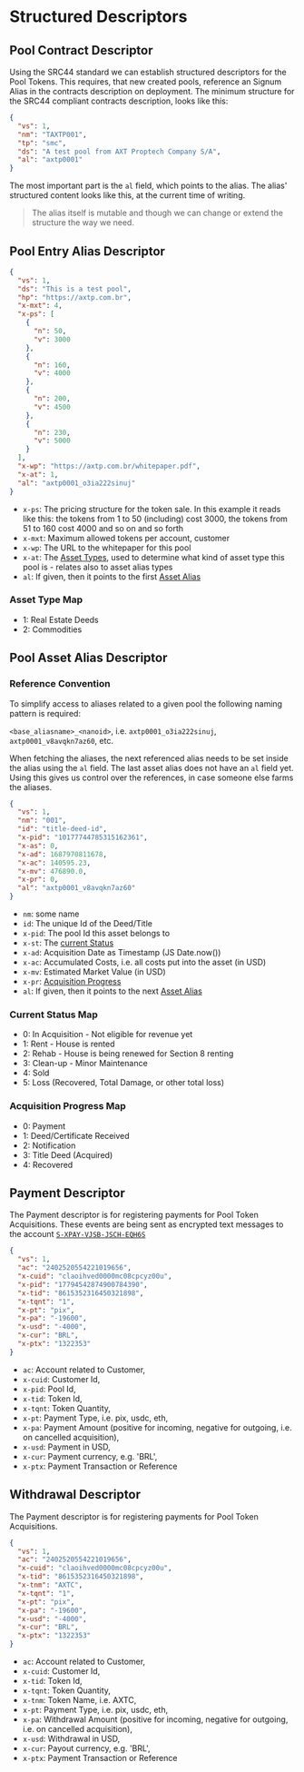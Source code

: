 # Structured Descriptors

## Pool Contract Descriptor

Using the SRC44 standard we can establish structured descriptors for the Pool Tokens.
This requires, that new created pools, reference an Signum Alias in the contracts description on deployment. The minimum structure for the SRC44 compliant contracts description, looks like this:

```json
{
  "vs": 1,
  "nm": "TAXTP001",
  "tp": "smc",
  "ds": "A test pool from AXT Proptech Company S/A",
  "al": "axtp0001"
}
```

The most important part is the `al` field, which points to the alias. The alias' structured content looks like this, at the current time of writing.

> The alias itself is mutable and though we can change or extend the structure the way we need.

## Pool Entry Alias Descriptor

```json
{
  "vs": 1,
  "ds": "This is a test pool",
  "hp": "https://axtp.com.br",
  "x-mxt": 4,
  "x-ps": [
    {
      "n": 50,
      "v": 3000
    },
    {
      "n": 160,
      "v": 4000
    },
    {
      "n": 200,
      "v": 4500
    },
    {
      "n": 230,
      "v": 5000
    }
  ],
  "x-wp": "https://axtp.com.br/whitepaper.pdf",
  "x-at": 1,
  "al": "axtp0001_o3ia222sinuj"
}
```

- `x-ps`: The pricing structure for the token sale. In this example it reads like this: the tokens from 1 to 50 (including) cost 3000, the tokens from 51 to 160 cost 4000 and so on and so forth
- `x-mxt`: Maximum allowed tokens per account, customer
- `x-wp`: The URL to the whitepaper for this pool
- `x-at`: The [Asset Types](#asset-type-map), used to determine what kind of asset type this pool is - relates also to asset alias types
- `al`: If given, then it points to the first [Asset Alias](#pool-asset-alias-descriptor)

### Asset Type Map

- 1: Real Estate Deeds
- 2: Commodities

## Pool Asset Alias Descriptor

### Reference Convention

To simplify access to aliases related to a given pool the following naming pattern is required:

`<base_aliasname>_<nanoid>`, i.e. `axtp0001_o3ia222sinuj`, `axtp0001_v8avqkn7az60`, etc.

When fetching the aliases, the next referenced alias needs to be set inside the alias using the `al` field.
The last asset alias does not have an `al` field yet. Using this gives us control over the references, in case someone else farms the aliases.

```json
{
  "vs": 1,
  "nm": "001",
  "id": "title-deed-id",
  "x-pid": "10177744785315162361",
  "x-as": 0,
  "x-ad": 1687970811678,
  "x-ac": 140595.23,
  "x-mv": 476890.0,
  "x-pr": 0,
  "al": "axtp0001_v8avqkn7az60"
}
```

- `nm`: some name
- `id`: The unique Id of the Deed/Title
- `x-pid`: The pool Id this asset belongs to
- `x-st`: The [current Status](#current-status-map)
- `x-ad`: Acquisition Date as Timestamp (JS Date.now())
- `x-ac`: Accumulated Costs, i.e. all costs put into the asset (in USD)
- `x-mv`: Estimated Market Value (in USD)
- `x-pr`: [Acquisition Progress](#acquisition-progress-map)
- `al`: If given, then it points to the next [Asset Alias](#pool-asset-alias-descriptor)

### Current Status Map

- 0: In Acquisition - Not eligible for revenue yet
- 1: Rent - House is rented
- 2: Rehab - House is being renewed for Section 8 renting
- 3: Clean-up - Minor Maintenance
- 4: Sold
- 5: Loss (Recovered, Total Damage, or other total loss)

### Acquisition Progress Map

- 0: Payment
- 1: Deed/Certificate Received
- 2: Notification
- 3: Title Deed (Acquired)
- 4: Recovered

## Payment Descriptor

The Payment descriptor is for registering payments for Pool Token Acquisitions. These events are being sent as encrypted text messages to the account [`S-XPAY-VJSB-JSCH-EQH6S`](https://chain.signum.network/address/14704805683910333726)

```json
{
  "vs": 1,
  "ac": "2402520554221019656",
  "x-cuid": "claoihved0000mc08cpcyz00u",
  "x-pid": "17794542874900784390",
  "x-tid": "8615352316450321898",
  "x-tqnt": "1",
  "x-pt": "pix",
  "x-pa": "-19600",
  "x-usd": "-4000",
  "x-cur": "BRL",
  "x-ptx": "1322353"
}
```

- `ac`: Account related to Customer,
- `x-cuid`: Customer Id,
- `x-pid`: Pool Id,
- `x-tid`: Token Id,
- `x-tqnt`: Token Quantity,
- `x-pt`: Payment Type, i.e. pix, usdc, eth,
- `x-pa`: Payment Amount (positive for incoming, negative for outgoing, i.e. on cancelled acquisition),
- `x-usd`: Payment in USD,
- `x-cur`: Payment currency, e.g. 'BRL',
- `x-ptx`: Payment Transaction or Reference

## Withdrawal Descriptor

The Payment descriptor is for registering payments for Pool Token Acquisitions.

```json
{
  "vs": 1,
  "ac": "2402520554221019656",
  "x-cuid": "claoihved0000mc08cpcyz00u",
  "x-tid": "8615352316450321898",
  "x-tnm": "AXTC",
  "x-tqnt": "1",
  "x-pt": "pix",
  "x-pa": "-19600",
  "x-usd": "-4000",
  "x-cur": "BRL",
  "x-ptx": "1322353"
}
```

- `ac`: Account related to Customer,
- `x-cuid`: Customer Id,
- `x-tid`: Token Id,
- `x-tqnt`: Token Quantity,
- `x-tnm`: Token Name, i.e. AXTC,
- `x-pt`: Payment Type, i.e. pix, usdc, eth,
- `x-pa`: Withdrawal Amount (positive for incoming, negative for outgoing, i.e. on cancelled acquisition),
- `x-usd`: Withdrawal in USD,
- `x-cur`: Payout currency, e.g. 'BRL',
- `x-ptx`: Payment Transaction or Reference
